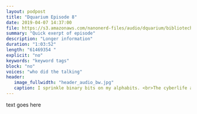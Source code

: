 ```yaml
---
layout: podpost
title: "Dquarium Episode 8"
date: 2019-04-07 14:37:00
file: https://s3.amazonaws.com/nanonerd-files/audio/dquarium/bibliotech8.mp3
summary: "Quick exerpt of episode"
description: "Longer information"
duration: "1:03:52" 
length: "61469354 "
explicit: "no" 
keywords: "keyword tags"
block: "no" 
voices: "who did the talking"
header:
   image_fullwidth: "header_audio_bw.jpg"
   caption: I sprinkle binary bits on my alphabits. <br>The cyberlife and times of Kayhan B, digital librarian extraordinaire, podcaster and all around nice guy.
---
```


text goes here
